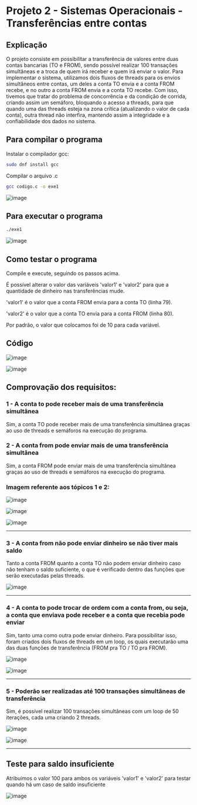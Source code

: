# Projeto 2 - Sistemas Operacionais - Transferências entre contas

## Explicação

O projeto consiste em possibilitar a transferência de valores entre duas contas bancarias (TO e FROM), sendo possível realizar 100 transações simultâneas e a troca de quem irá receber e quem irá enviar o valor. Para implementar o sistema, utilizamos dois fluxos de threads para os envios simultâneos entre contas, um deles a conta TO envia e a conta FROM recebe, e no outro a conta FROM envia e a conta TO recebe. Com isso, tivemos que tratar do problema de concorrência e da condição de corrida, criando assim um semáforo, bloquando o acesso a threads, para que quando uma das threads esteja na zona crítica (atualizando o valor de cada conta), outra thread não interfira, mantendo assim a integridade e a confiabilidade dos dados no sistema.

## Para compilar o programa
Instalar o compilador gcc:
```bash
sudo dnf install gcc
```
Compilar o arquivo .c
```bash
gcc codigo.c -o exe1
```
![image](https://github.com/MaracujaDoMack/Sistemas-Operacionais-04G/assets/162309148/158c74a3-0073-4879-b3ce-f1909090f5dd)

## Para executar o programa
```bash
./exe1
```
![image](https://github.com/MaracujaDoMack/Sistemas-Operacionais-04G/assets/162309148/f0d10691-9a76-42e4-8663-b96bad6dbec3)

## Como testar o programa

Compile e execute, seguindo os passos acima.


É possível alterar o valor das variáveis 'valor1' e 'valor2' para que a quantidade de dinheiro nas transferências mude.

'valor1' é o valor que a conta FROM envia para a conta TO (linha 79).

'valor2' é o valor que a conta TO envia para a conta FROM (linha 80).

Por padrão, o valor que colocamos foi de 10 para cada variável.

## Código

![image](https://github.com/MaracujaDoMack/Sistemas-Operacionais-04G/assets/162309148/8f6d5358-911a-4b3b-ada7-f988b3506d06)

![image](https://github.com/MaracujaDoMack/Sistemas-Operacionais-04G/assets/162309148/67551a50-fcd9-4797-a80c-6c3bdd7d6dfc)


## Comprovação dos requisitos:

### 1 - A conta to pode receber mais de uma transferência simultânea

Sim, a conta TO pode receber mais de uma transferência simultânea graças ao uso de threads e semáforos na execução do programa. 

### 2 - A conta from pode enviar mais de uma transferência simultânea

Sim, a conta FROM pode enviar mais de uma transferência simultânea graças ao uso de threads e semáforos na execução do programa.

### Imagem referente aos tópicos 1 e 2:

![image](https://github.com/MaracujaDoMack/Sistemas-Operacionais-04G/assets/162309148/30e7e56a-7203-42c3-a840-2016b1be39a8)

![image](https://github.com/MaracujaDoMack/Sistemas-Operacionais-04G/assets/162309148/5f6aa653-edf7-4ec6-98e9-0ab3ba03c1d3)

![image](https://github.com/MaracujaDoMack/Sistemas-Operacionais-04G/assets/162309148/12e7db9f-d524-44b1-afd9-4acce8846a4c)


---------------------
### 3 -  A conta from não pode enviar dinheiro se não tiver mais saldo

Tanto a conta FROM quanto a conta TO não podem enviar dinheiro caso não tenham o saldo suficiente, o que é verificado dentro das funções que serão executadas pelas threads.

![image](https://github.com/MaracujaDoMack/Sistemas-Operacionais-04G/assets/162309148/d795523b-da47-4564-a2c2-d3a9bae7ebaa)

-------------------
### 4 - A conta to pode trocar de ordem com a conta from, ou seja, a conta que enviava pode receber e a conta que recebia pode enviar

Sim, tanto uma como outra pode enviar dinheiro. Para possibilitar isso, foram criados dois fluxos de threads em um loop, os quais executarão uma das duas funções de transferência (FROM pra TO / TO pra FROM).

![image](https://github.com/MaracujaDoMack/Sistemas-Operacionais-04G/assets/162309148/99ad5859-ae87-4b31-b091-4a55a54ee7a8)

![image](https://github.com/MaracujaDoMack/Sistemas-Operacionais-04G/assets/162309148/a67aff96-f290-408f-adb1-addf0d0307d7)

------------------
### 5 - Poderão ser realizadas até 100 transações simultâneas de transferência

Sim, é possível realizar 100 transações simultâneas com um loop de 50 iterações, cada uma criando 2 threads.

![image](https://github.com/MaracujaDoMack/Sistemas-Operacionais-04G/assets/162309148/49b1e732-908b-4f38-8bb3-e52f2b6d9ae3)

![image](https://github.com/MaracujaDoMack/Sistemas-Operacionais-04G/assets/162309148/718184e0-27aa-4972-aa43-69f8c01139e9)

------------------

## Teste para saldo insuficiente

Atribuimos o valor 100 para ambos os variáveis 'valor1' e 'valor2' para testar quando há um caso de saldo insuficiente

![image](https://github.com/MaracujaDoMack/Sistemas-Operacionais-04G/assets/162309148/1277f047-b70c-4d10-b3ae-14cd99130b66)

